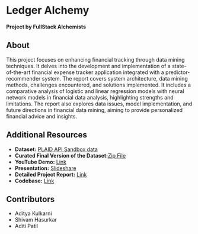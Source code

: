 

# Ledger Alchemy
**Project by FullStack Alchemists**

## About 

This project focuses on enhancing financial tracking through data mining techniques. It delves into the development and implementation of a state-of-the-art financial expense tracker application integrated with a predictor-recommender system. The report covers system architecture, data mining methods, challenges encountered, and solutions implemented. It includes a comparative analysis of logistic and linear regression models with neural network models in financial data analysis, highlighting strengths and limitations. The report also explores data issues, model implementation, and future directions in financial data mining, aiming to provide personalized financial advice and insights.


## Additional Resources
- **Dataset:** [PLAID API Sandbox data](https://plaid.com/docs/sandbox/test-credentials/)
- **Curated Final Version of the Dataset:**[Zip File](Data/ledger_alchemy_transactions_v6.zip)
- **YouTube Demo:** [Link](https://youtu.be/yR6P6bdnxwo)
- **Presentation:** [Slideshare](https://www.slideshare.net/patiladiti752/ledger-alchemy-255-data-miningpdf)
- **Detailed Project Report:** [Link](https://github.com/Fullstack-Alchemists-SJSU/ledger-alchemy-recommender/blob/7499ea6c14cb6ac01cfe97e459e065aabbcc6b8f/CMPE255-Project%20Report%20Document.pdf)
- **Codebase:** [Link](https://github.com/Fullstack-Alchemists-SJSU/ledger-alchemy-recommender/blob/513232e5feb8cd7535756d537e11f09cd74a5a8e/Expense_Tracker_Financial_Predictor_Recommender.ipynb)


## Contributors
* Aditya Kulkarni
* Shivam Hasurkar
* Aditi Patil
  

